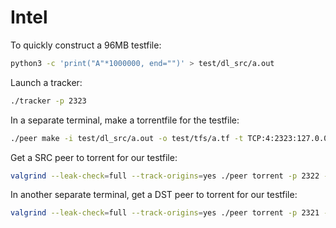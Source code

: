# Intel
To quickly construct a 96MB testfile: 
```bash
python3 -c 'print("A"*1000000, end="")' > test/dl_src/a.out
```

Launch a tracker:
```bash
./tracker -p 2323
```

In a separate terminal, make a torrentfile for the testfile:
```bash
./peer make -i test/dl_src/a.out -o test/tfs/a.tf -t TCP:4:2323:127.0.0.1
```

Get a SRC peer to torrent for our testfile:
```bash
valgrind --leak-check=full --track-origins=yes ./peer torrent -p 2322 -w test/dl_src/ -f test/tfs/a.tf -l test/out.log -r
```

In another separate terminal, get a DST peer to torrent for our testfile:
```bash
valgrind --leak-check=full --track-origins=yes ./peer torrent -p 2321 -w test/dl_dst/ -f test/tfs/a.tf -l test/out.log
```